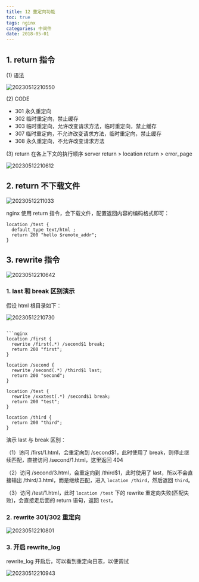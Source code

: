 ```yaml
---
title: 12 重定向功能
toc: true
tags: nginx
categories: 中间件
date: 2018-05-01
---
```


## 1. return 指令

(1) 语法

![20230512210550](http://s3.airtlab.com/blog/20230512210550.png)

(2) CODE

-  301 永久重定向 
-  302 临时重定向，禁止缓存 
-  303 临时重定向，允许改变请求方法，临时重定向，禁止缓存 
-  307 临时重定向，不允许改变请求方法，临时重定向，禁止缓存 
-  308 永久重定向，不允许改变请求方法 

(3) return 在各上下文的执行顺序
server return > location return > error_page

![20230512210612](http://s3.airtlab.com/blog/20230512210612.png)

## 2. return 不下载文件

![20230512211033](http://s3.airtlab.com/blog/20230512211033.png)

nginx 使用 return 指令，会下载文件，配置返回内容的编码格式即可：

```nginx
location /test {
  default_type text/html ;
  return 200 "hello $remote_addr";
}
```

## 3. rewrite 指令

![20230512210642](http://s3.airtlab.com/blog/20230512210642.png)

### 1. last 和 break 区别演示

假设 html 根目录如下：

![20230512210730](http://s3.airtlab.com/blog/20230512210730.png)

```

```nginx
location /first {
  rewrite /first(.*) /second$1 break;
  return 200 "first";
}

location /second {
  rewrite /second(.*) /third$1 last;
  return 200 "second";
}

location /test {
  rewrite /xxxtest(.*) /second$1 break;
  return 200 "test";
}

location /third {
  return 200 "third";
}
```

演示 last 与 break 区别：

（1）访问 /first/1.html，会重定向到 /second$1，此时使用了 break，则停止继续匹配，直接访问 /second/1.html，这里返回 404

（2）访问 /second/3.html，会重定向到 /third$1，此时使用了 last，所以不会直接输出 /third/3.html，而是继续匹配，进入 `location /third`，然后返回 `third`。

（3）访问 /test/1.html，此时 `location /test` 下的 rewrite 重定向失败(匹配失败)，会直接走后面的 return 语句，返回 `test`。

### 2. rewrite 301/302 重定向

![20230512210801](http://s3.airtlab.com/blog/20230512210801.png)

### 3. 开启 rewrite_log

rewrite_log 开启后，可以看到重定向日志，以便调试

![20230512210943](http://s3.airtlab.com/blog/20230512210943.png)